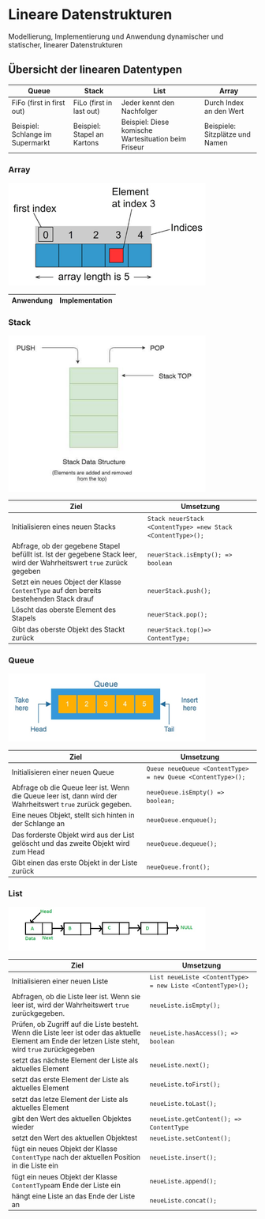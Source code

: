 # Lineare Datenstrukturen

Modellierung, Implementierung und Anwendung dynamischer und statischer, linearer Datenstrukturen

## Übersicht der linearen Datentypen
| Queue | Stack | List |Array |
|--|--|--|--
| FiFo (first in first out) | FiLo (first in last out) | Jeder kennt den Nachfolger | Durch Index an den Wert
| Beispiel: Schlange im Supermarkt | Beispiel: Stapel an Kartons | Beispiel: Diese komische Wartesituation beim Friseur | Beispiele: Sitzplätze und Namen 

### Array

<img src=".images/java_array.jpg" alt="Java Array Grafik" width="400"/>


|Anwendung |Implementation
|-|-|



### Stack

<img src=".images/java_stack.jpg" alt="Java Stack Grafik" width="400"/>

Ziel | Umsetzung 
|--|--|
|Initialisieren eines neuen Stacks|`Stack neuerStack <ContentType> =new Stack <ContentType>();`
|Abfrage, ob der gegebene Stapel befüllt ist. Ist der gegebene Stack leer, wird der Wahrheitswert `true` zurück gegeben |`neuerStack.isEmpty(); => boolean`
|Setzt ein neues Object der Klasse `ContentType` auf den bereits bestehenden Stack drauf |`neuerStack.push();`
|Löscht das oberste Element des Stapels|`neuerStack.pop();`
|Gibt das oberste Objekt des Stackt zurück|`neuerStack.top()=> ContentType;`


### Queue

<img src=".images/java_queue.jpg" alt="Java Queue Grafik" width="400"/>

Ziel | Umsetzung 
|--|--|
|Initialisieren einer neuen Queue|`Queue neueQueue <ContentType> = new Queue <ContentType>();`
|Abfrage ob die Queue leer ist. Wenn die Queue leer ist, dann wird der Wahrheitswert `true` zurück gegeben. |`neueQueue.isEmpty() => boolean;`
|Eine neues Objekt, stellt sich hinten in der Schlange an|`neueQueue.enqueue();`
|Das forderste Objekt wird aus der List gelöscht und das zweite Objekt wird zum Head|`neueQueue.dequeue();`
|Gibt einen das erste Objekt in der Liste zurück|`neueQueue.front();`




### List

<img src=".images/java_list.jpg" alt="Java List Grafik" width="400"/>

Ziel | Umsetzung 
|--|--|
|Initialisieren einer neuen Liste|`List neueListe <ContentType> = new Liste <ContentType>();`
|Abfragen, ob die Liste leer ist. Wenn sie leer ist, wird der Wahrheitswert `true` zurückgegeben.|`neueListe.isEmpty();`
|Prüfen, ob Zugriff auf die Liste besteht. Wenn die Liste leer ist oder das aktuelle Element am Ende der letzen Liste steht, wird `true` zurückgegeben |`neueListe.hasAccess(); => boolean`
|setzt das nächste Element der Liste als aktuelles Element|`neueListe.next();`
|setzt das erste Element der Liste als aktuelles Element|`neueListe.toFirst();`
|setzt das letze Element der Liste als aktuelles Element|`neueListe.toLast();`
|gibt den Wert des aktuellen Objektes wieder |`neueListe.getContent(); => ContentType`
|setzt den Wert des aktuellen Objektest|`neueListe.setContent();`
|fügt ein neues Objekt der Klasse `ContentType` nach der aktuellen Position in die Liste ein |`neueListe.insert();`
|fügt ein neues Objekt der Klasse `ContentType`am Ende der Liste ein|`neueListe.append();`
|hängt eine Liste an das Ende der Liste an|`neueListe.concat();`
